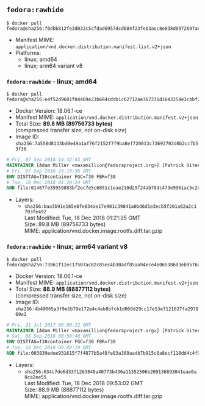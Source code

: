 ## `fedora:rawhide`

```console
$ docker pull fedora@sha256:f0dbb812fe3d032c5cfdad6957dcd604f23feb3aec8e038d0972697a850b2f5b
```

-	Manifest MIME: `application/vnd.docker.distribution.manifest.list.v2+json`
-	Platforms:
	-	linux; amd64
	-	linux; arm64 variant v8

### `fedora:rawhide` - linux; amd64

```console
$ docker pull fedora@sha256:e4f52d9601f04469e23b684cddb1c62712ae367231d1643254e3cbbf2d9c4242
```

-	Docker Version: 18.06.1-ce
-	Manifest MIME: `application/vnd.docker.distribution.manifest.v2+json`
-	Total Size: **89.8 MB (89756733 bytes)**  
	(compressed transfer size, not on-disk size)
-	Image ID: `sha256:7a558d8133bd0e49a1af76f2152f7f9ba8ef720013c73693703d0b2cc7b53f30`

```dockerfile
# Fri, 07 Sep 2018 14:42:43 GMT
MAINTAINER [Adam Miller <maxamillion@fedoraproject.org>] [Patrick Uiterwijk <patrick@puiterwijk.org>]
# Fri, 07 Sep 2018 19:19:36 GMT
ENV DISTTAG=f30container FGC=f30 FBR=f30
# Tue, 18 Dec 2018 01:20:24 GMT
ADD file:01467fe35959883bf2ec7e5c6851c1eae210d29f24ab78dc473e9961ac5c2e9a in / 
```

-	Layers:
	-	`sha256:baa3b91e165e8fe834ae17e901c39841a0bd6d1e3ecb5f201a62a2c1703fe492`  
		Last Modified: Tue, 18 Dec 2018 01:21:25 GMT  
		Size: 89.8 MB (89756733 bytes)  
		MIME: application/vnd.docker.image.rootfs.diff.tar.gzip

### `fedora:rawhide` - linux; arm64 variant v8

```console
$ docker pull fedora@sha256:73961f11ec17507ac82c85ec4b30adf85aa94ece4e065386d3eb9576a8f6f40b
```

-	Docker Version: 18.06.1-ce
-	Manifest MIME: `application/vnd.docker.distribution.manifest.v2+json`
-	Total Size: **88.9 MB (88877112 bytes)**  
	(compressed transfer size, not on-disk size)
-	Image ID: `sha256:4b49065a3f9e5b79e172e4c4eb8bfcb1d060d29cc17e53e7121627fa297869a1`

```dockerfile
# Fri, 21 Jul 2017 05:00:22 GMT
MAINTAINER [Adam Miller <maxamillion@fedoraproject.org>] [Patrick Uiterwijk <patrick@puiterwijk.org>]
# Sat, 08 Sep 2018 08:58:46 GMT
ENV DISTTAG=f30container FGC=f30 FBR=f30
# Tue, 18 Dec 2018 09:49:19 GMT
ADD file:003839edee931615f7f4877b5a48fe83a389aadb7b915c0a8ecf118dd4c4f975 in / 
```

-	Layers:
	-	`sha256:634c7de6d33f1263840a40773b436a11352506b209136893041eae0a8ca2ee55`  
		Last Modified: Tue, 18 Dec 2018 09:53:02 GMT  
		Size: 88.9 MB (88877112 bytes)  
		MIME: application/vnd.docker.image.rootfs.diff.tar.gzip
